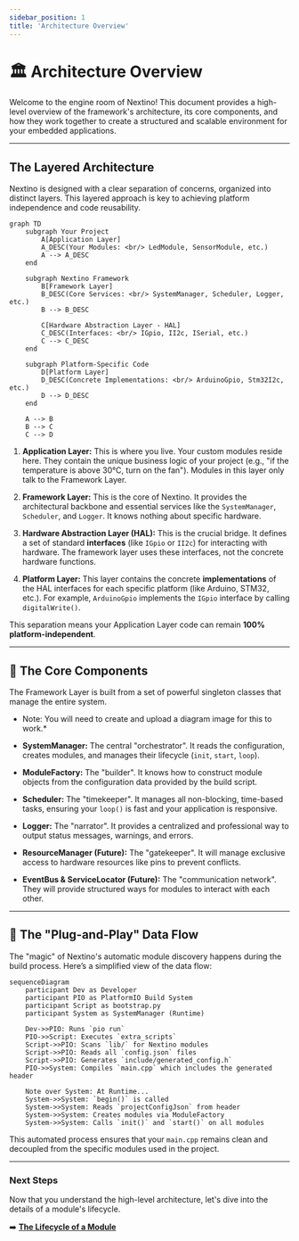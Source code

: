 ```yaml
---
sidebar_position: 1
title: 'Architecture Overview'
---
```


# 🏛️ Architecture Overview

Welcome to the engine room of Nextino! This document provides a high-level overview of the framework's architecture, its core components, and how they work together to create a structured and scalable environment for your embedded applications.

---

## The Layered Architecture

Nextino is designed with a clear separation of concerns, organized into distinct layers. This layered approach is key to achieving platform independence and code reusability.

```mermaid
graph TD
    subgraph Your Project
        A[Application Layer]
        A_DESC(Your Modules: <br/> LedModule, SensorModule, etc.)
        A --> A_DESC
    end

    subgraph Nextino Framework
        B[Framework Layer]
        B_DESC(Core Services: <br/> SystemManager, Scheduler, Logger, etc.)
        B --> B_DESC

        C[Hardware Abstraction Layer - HAL]
        C_DESC(Interfaces: <br/> IGpio, II2c, ISerial, etc.)
        C --> C_DESC
    end
    
    subgraph Platform-Specific Code
        D[Platform Layer]
        D_DESC(Concrete Implementations: <br/> ArduinoGpio, Stm32I2c, etc.)
        D --> D_DESC
    end

    A --> B
    B --> C
    C --> D
```

1. **Application Layer:** This is where you live. Your custom modules reside here. They contain the unique business logic of your project (e.g., "if the temperature is above 30°C, turn on the fan"). Modules in this layer only talk to the Framework Layer.

2. **Framework Layer:** This is the core of Nextino. It provides the architectural backbone and essential services like the `SystemManager`, `Scheduler`, and `Logger`. It knows nothing about specific hardware.

3. **Hardware Abstraction Layer (HAL):** This is the crucial bridge. It defines a set of standard **interfaces** (like `IGpio` or `II2c`) for interacting with hardware. The framework layer uses these interfaces, not the concrete hardware functions.

4. **Platform Layer:** This layer contains the concrete **implementations** of the HAL interfaces for each specific platform (like Arduino, STM32, etc.). For example, `ArduinoGpio` implements the `IGpio` interface by calling `digitalWrite()`.

This separation means your Application Layer code can remain **100% platform-independent**.

---

## 🧩 The Core Components

The Framework Layer is built from a set of powerful singleton classes that manage the entire system.

* Note: You will need to create and upload a diagram image for this to work.*

* **SystemManager:** The central "orchestrator". It reads the configuration, creates modules, and manages their lifecycle (`init`, `start`, `loop`).

* **ModuleFactory:** The "builder". It knows how to construct module objects from the configuration data provided by the build script.

* **Scheduler:** The "timekeeper". It manages all non-blocking, time-based tasks, ensuring your `loop()` is fast and your application is responsive.

* **Logger:** The "narrator". It provides a centralized and professional way to output status messages, warnings, and errors.

* **ResourceManager (Future):** The "gatekeeper". It will manage exclusive access to hardware resources like pins to prevent conflicts.

* **EventBus & ServiceLocator (Future):** The "communication network". They will provide structured ways for modules to interact with each other.

---

## 🔄 The "Plug-and-Play" Data Flow

The "magic" of Nextino's automatic module discovery happens during the build process. Here’s a simplified view of the data flow:

```mermaid
sequenceDiagram
    participant Dev as Developer
    participant PIO as PlatformIO Build System
    participant Script as bootstrap.py
    participant System as SystemManager (Runtime)

    Dev->>PIO: Runs `pio run`
    PIO->>Script: Executes `extra_scripts`
    Script->>PIO: Scans `lib/` for Nextino modules
    Script->>PIO: Reads all `config.json` files
    Script->>PIO: Generates `include/generated_config.h`
    PIO->>System: Compiles `main.cpp` which includes the generated header
    
    Note over System: At Runtime...
    System->>System: `begin()` is called
    System->>System: Reads `projectConfigJson` from header
    System->>System: Creates modules via ModuleFactory
    System->>System: Calls `init()` and `start()` on all modules
```

This automated process ensures that your `main.cpp` remains clean and decoupled from the specific modules used in the project.

---

### Next Steps

Now that you understand the high-level architecture, let's dive into the details of a module's lifecycle.

➡️ **[The Lifecycle of a Module](./module-lifecycle-and-stages)**
